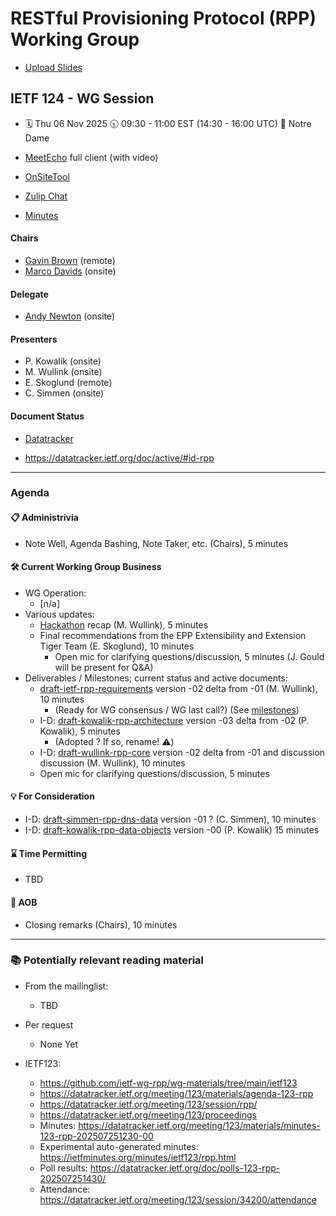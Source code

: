 
# RESTful Provisioning Protocol (RPP) Working Group

* [Upload Slides](https://datatracker.ietf.org/meeting/124/session/rpp)
<!-- * [Upload Slides](https://datatracker.ietf.org/meeting/124/session/xxxxxx/slides) -->

## IETF 124 - WG Session

* 🗓️ Thu 06 Nov 2025 🕤 09:30 - 11:00 EST (14:30 - 16:00 UTC) 📍 Notre Dame

* [MeetEcho](https://meetings.conf.meetecho.com/ietf124/?session=34733) full client (with video)
* [OnSiteTool](https://meetings.conf.meetecho.com/onsite124/?session=34733)
* [Zulip Chat](https://zulip.ietf.org/#narrow/stream/rpp)
* [Minutes](https://notes.ietf.org/notes-ietf-124-rpp) 
<!-- * [Published minutes](https://notes.ietf.org/s/notes-ietf-124-rpp) -->

#### Chairs

* [Gavin Brown](https://datatracker.ietf.org/person/gavin.brown@icann.org) (remote)
* [Marco Davids](https://datatracker.ietf.org/person/marco.davids@sidn.nl) (onsite)

#### Delegate

* [Andy Newton](https://datatracker.ietf.org/person/andy@hxr.us) (onsite)

#### Presenters
* P. Kowalik (onsite)
* M. Wullink (onsite)
* E. Skoglund (remote) <!-- * J. Gould (onsite) --> <!-- Eric will replace Jim ?? -->
* C. Simmen (onsite)

#### Document Status

* [Datatracker](https://datatracker.ietf.org/wg/rpp/documents/)
<!-- * [Github](https://github.com/ietf-wg-rpp/wg-materials/blob/main/rpp-document-status.md) -->
* https://datatracker.ietf.org/doc/active/#id-rpp

---
### Agenda
<!-- > 🚧 work in progress -->

#### 📋 Administrivia

* Note Well, Agenda Bashing, Note Taker, etc. (Chairs), 5 minutes

#### 🛠️ Current Working Group Business
* WG Operation:
  - [n/a] <!-- Deliverables / Milestones; roadmap (Chairs), 5 minutes -->
* Various updates:
  - [Hackathon](https://wiki.ietf.org/en/meeting/124/hackathon#restful-provisioning-protocol-rpp) recap (M. Wullink), 5 minutes <!-- Pawel or Maarten -->
  - Final recommendations from the EPP Extensibility and Extension Tiger Team (E. Skoglund), 10 minutes
    - Open mic for clarifying questions/discussion, 5 minutes (J. Gould will be present for Q&A)
* Deliverables / Milestones; current status and active documents:
  - [draft-ietf-rpp-requirements](https://datatracker.ietf.org/doc/draft-ietf-rpp-requirements/) version -02 delta from -01 (M. Wullink), 10 minutes <!-- Maarten or Pawel -->
    - (Ready for WG consensus / WG last call?) (See [milestones](https://datatracker.ietf.org/wg/rpp/about/))
  - I-D: [draft-kowalik-rpp-architecture](https://datatracker.ietf.org/doc/draft-kowalik-rpp-architecture/) version -03 delta from -02 (P. Kowalik), 5 minutes
    - (Adopted ? If so, rename! ⚠️)
  - I-D: [draft-wullink-rpp-core](https://datatracker.ietf.org/doc/draft-wullink-rpp-core/) version -02 delta from -01 and discussion discussion (M. Wullink), 10 minutes
  - Open mic for clarifying questions/discussion, 5 minutes

#### 💡 For Consideration
  - I-D: [draft-simmen-rpp-dns-data](https://datatracker.ietf.org/doc/draft-simmen-rpp-dns-data/) version -01 ? (C. Simmen), 10 minutes
  - I-D: [draft-kowalik-rpp-data-objects](https://datatracker.ietf.org/doc/draft-kowalik-rpp-data-objects) version -00 (P. Kowalik) 15 minutes
#### ⌛️ Time Permitting
  - TBD

#### 🎤 AOB
* Closing remarks (Chairs), 10 minutes
  
---
### 📚 Potentially relevant reading material

* From the mailinglist:
  - TBD

* Per request 
  - None Yet

* IETF123:
  - https://github.com/ietf-wg-rpp/wg-materials/tree/main/ietf123
  - https://datatracker.ietf.org/meeting/123/materials/agenda-123-rpp
  - https://datatracker.ietf.org/meeting/123/session/rpp/
  - https://datatracker.ietf.org/meeting/123/proceedings
  - Minutes: https://datatracker.ietf.org/meeting/123/materials/minutes-123-rpp-202507251230-00
  - Experimental auto-generated minutes: https://ietfminutes.org/minutes/ietf123/rpp.html
  - Poll results: https://datatracker.ietf.org/doc/polls-123-rpp-202507251430/
  - Attendance: https://datatracker.ietf.org/meeting/123/session/34200/attendance


